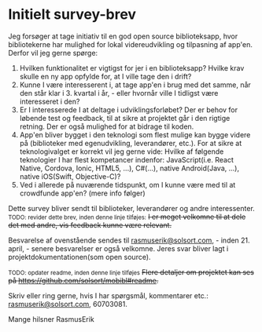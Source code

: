 <!--
RoadMap for crowdfunding:

- 10. april: interessenter, feedback på survey udkast
- 11. april: udsendelse af survey
- 20. april: opfølgning på 
- 21. april: deadline for survey-feedback
- 24. april: 
-->

# Initielt survey-brev

Jeg forsøger at tage initiativ til en god open source biblioteksapp, hvor bibliotekerne har mulighed for lokal videreudvikling og tilpasning af app'en. Derfor vil jeg gerne spørge:

1. Hvilken funktionalitet er vigtigst for jer i en biblioteksapp? Hvilke krav skulle en ny app opfylde for, at I ville tage den i drift?
2. Kunne I være interesserent i, at tage app'en i brug med det samme, når den står klar i 3. kvartal i år, - eller hvornår ville I tidligst være interesseret i den?
3. Er I interesserede I at deltage i udviklingsforløbet? Der er behov for løbende test og feedback, til at sikre at projektet går i den rigtige retning. Der er også mulighed for at bidrage til koden.
4. App'en bliver bygget i den teknologi som flest mulige kan bygge videre på (biblioteker med egenudvikling, leverandører, etc.). For at sikre at teknologivalget er korrekt vil jeg gerne vide: Hvilke af følgende teknologier I har flest kompetancer indenfor: JavaScript(i.e. React Native, Cordova, Ionic, HTML5, ...), C#(...), native Android(Java, ...), native iOS(Swift, Objective-C)?
5. Ved i allerede på nuværende tidspunkt, om I kunne være med til at crowdfunde app'en? (mere info følger)

Dette survey bliver sendt til biblioteker, leverandører og andre interessenter. <small>TODO: revider dette brev, inden denne linje tilføjes:</small> ~~I er meget velkomne til at dele det med andre, vis feedback kunne være relevant.~~

Besvarelse af ovenstående sendes til rasmuserik@solsort.com, -  inden 21. april, - senere besvarelser er også velkomne. Jeres svar bliver lagt i projektdokumentationen(som open source).

<small>TODO: opdater readme, inden denne linje tilføjes</small> ~~Flere detaljer om projektet kan ses på https://github.com/solsort/mobibl#readme.~~

Skriv eller ring gerne, hvis I har spørgsmål, kommentarer etc.: rasmuserik@solsort.com, 60703081.

Mange hilsner
RasmusErik
